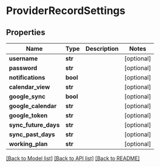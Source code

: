 # ProviderRecordSettings

## Properties
Name | Type | Description | Notes
------------ | ------------- | ------------- | -------------
**username** | **str** |  | [optional] 
**password** | **str** |  | [optional] 
**notifications** | **bool** |  | [optional] 
**calendar_view** | **str** |  | [optional] 
**google_sync** | **bool** |  | [optional] 
**google_calendar** | **str** |  | [optional] 
**google_token** | **str** |  | [optional] 
**sync_future_days** | **str** |  | [optional] 
**sync_past_days** | **str** |  | [optional] 
**working_plan** | **str** |  | [optional] 

[[Back to Model list]](../README.md#documentation-for-models) [[Back to API list]](../README.md#documentation-for-api-endpoints) [[Back to README]](../README.md)

